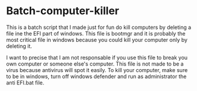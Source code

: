 # Batch-computer-killer
This is a batch script that I made just for fun do kill computers by deleting a file ine the EFI part of windows. This file is bootmgr and it is probably the most critical file in windows because you could kill your computer only by deleting it.

I want to precise that I am not responsable if you use this file to break you own computer or someone else's computer.
This file is not made to be a virus because antivirus will spot it easily.
To kill your computer, make sure to be in windows, turn off windows defender and run as administrator the anti EFI.bat file.
